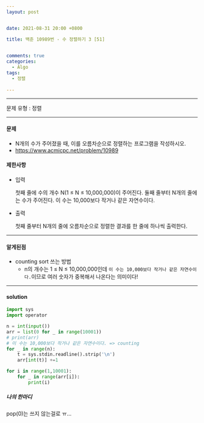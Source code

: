 ```yaml
---
layout: post


date: 2021-08-31 20:00 +0800

title: 백준 10989번 - 수 정렬하기 3 [51]

  
comments: true
categories: 
  - Algo
tags: 
  - 정렬
  
---
```


---



문제 유형 : 정렬

---

#### 문제

- N개의 수가 주어졌을 때, 이를 오름차순으로 정렬하는 프로그램을 작성하시오.
- https://www.acmicpc.net/problem/10989

#### 제한사항

- 입력

  첫째 줄에 수의 개수 N(1 ≤ N ≤ 10,000,000)이 주어진다. 둘째 줄부터 N개의 줄에는 수가 주어진다. 이 수는 10,000보다 작거나 같은 자연수이다.

- 출력

  첫째 줄부터 N개의 줄에 오름차순으로 정렬한 결과를 한 줄에 하나씩 출력한다.



---

#### 알게된점

- counting sort 쓰는 방법
  - n의 개수는 1 ≤ N ≤ 10,000,000인데 `이 수는 10,000보다 작거나 같은 자연수이다.`이므로 여러 숫자가 중복해서 나온다는 의미이다!

---

####  solution

```python
import sys
import operator

n = int(input())
arr = list(0 for _ in range(10001))
# print(arr)
# 이 수는 10,000보다 작거나 같은 자연수이다. => counting
for _ in range(n):
    t = sys.stdin.readline().strip('\n')
    arr[int(t)] +=1

for i in range(1,10001):
    for _ in range(arr[i]):
        print(i)
```



 ##### 나의 한마디

pop(0)는 쓰지 않는걸로 ㅠ...